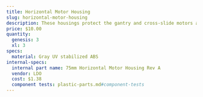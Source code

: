 ```yaml
---
title: Horizontal Motor Housing
slug: horizontal-motor-housing
description: These housings protect the gantry and cross-slide motors and encoders from rain.
price: $10.00
quantity:
  genesis: 3
  xl: 3
specs:
  material: Gray UV stabilized ABS
internal-specs:
  internal part name: 75mm Horizontal Motor Housing Rev A
  vendor: LDO
  cost: $1.38
  component tests: plastic-parts.md#component-tests
---
```

